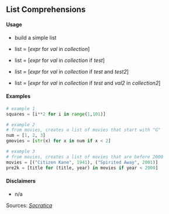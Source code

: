 ## List Comprehensions

#### Usage

* build a simple list

* list = [_expr_ for _val_ in _collection_]
* list = [_expr_ for _val_ in _collection_ if _test_]
* list = [_expr_ for _val_ in _collection_ if _test_ and _test2_]
* list = [_expr_ for _val_ in _collection_ if _test_ and _val2_ in _collection2_]

#### Examples

```python
# example 1
squares = [i**2 for i in range(1,101)]

# example 2
# from movies, creates a list of movies that start with "G"
num = [1, 2, 3]
gmovies = [str(x) for x in num if x < 2]

# example 3
# from movies, creates a list of movies that are before 2000
movies = [("Citizen Kane", 1941), ("Spirited Away", 2001)]
pre2k = [title for (title, year) in movies if year < 2000]
```

#### Disclaimers

* n/a

Sources: [_Socratica_](https://youtu.be/AhSvKGTh28Q)
